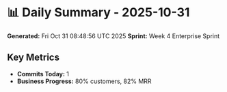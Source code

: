 # 📊 Daily Summary - 2025-10-31
**Generated:** Fri Oct 31 08:48:56 UTC 2025
**Sprint:** Week 4 Enterprise Sprint

## Key Metrics
- **Commits Today:** 1
- **Business Progress:** 80% customers, 82% MRR
